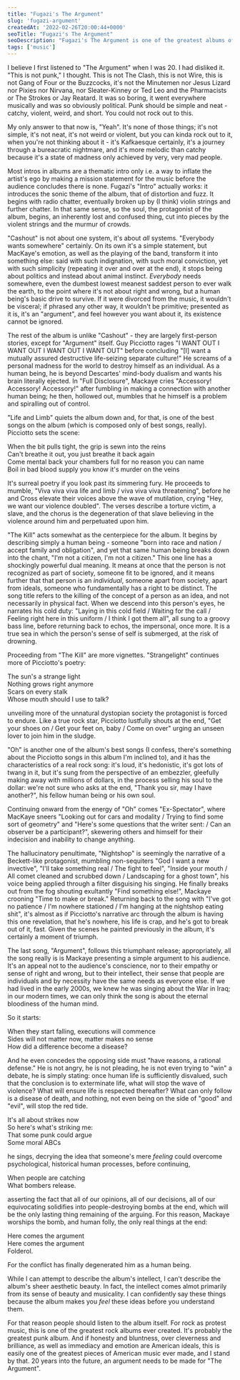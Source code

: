```yaml
---
title: "Fugazi's The Argument"
slug: 'fugazi-argument'
createdAt: '2022-02-26T20:00:44+0000'
seoTitle: "Fugazi's The Argument"
seoDescription: "Fugazi's The Argument is one of the greatest albums of all time. And it's really damn American."
tags: ['music']
---
```


I believe I first listened to "The Argument" when I was 20. I had disliked it. "This is not punk," I thought. This is not The Clash, this is not Wire, this is not Gang of Four or the Buzzcocks, it's not the Minutemen nor Jesus Lizard nor Pixies nor Nirvana, nor Sleater-Kinney or Ted Leo and the Pharmacists or The Strokes or Jay Reatard. It was so boring, it went everywhere musically and was so obviously political. Punk should be simple and neat - catchy, violent, weird, and short. You could not rock out to this.

My only answer to that now is, "Yeah". It's none of those things; it's not simple, it's not neat, it's not weird or violent, but you can kinda rock out to it, when you're not thinking about it - it's Kafkaesque certainly, it's a journey through a bureacratic nightmare, and it's more melodic than catchy because it's a state of madness only achieved by very, very mad people.

Most intros in albums are a thematic intro only i.e. a way to inflate the artist's ego by making a mission statement for the music before the audience concludes there is none. Fugazi's "Intro" actually works: it introduces the sonic theme of the album, that of distortion and fuzz. It begins with radio chatter, eventually broken up by (I think) violin strings and further chatter. In that same sense, so the soul, the protagonist of the album, begins, an inherently lost and confused thing, cut into pieces by the violent strings and the murmur of crowds.

"Cashout" is not about one system, it's about _all_ systems. "Everybody wants somewhere" certainly. On its own it's a simple statement, but MacKaye's emotion, as well as the playing of the band, transform it into something else: said with such indignation, with such moral conviction, yet with such simplicity (repeating it over and over at the end), it stops being about politics and instead about animal instinct. _Everybody_ needs somewhere, even the dumbest lowest meanest saddest person to ever walk the earth, to the point where it's not about right and wrong, but a human being's basic drive to survive. If it were divorced from the music, it wouldn't be visceral; if phrased any other way, it wouldn't be primitive; presented as it is, it's an "argument", and feel however you want about it, its existence cannot be ignored.

The rest of the album is unlike "Cashout" - they are largely first-person stories, except for "Argument" itself. Guy Picciotto rages "I WANT OUT I WANT OUT I WANT OUT I WANT OUT" before concluding "\[I\] want a mutually assured destructive life-seizing separate culture!" He screams of a personal madness for the world to destroy himself as an individual. As a human being, he is beyond Descartes' mind-body dualism and wants his brain literally ejected. In "Full Disclosure", Mackaye cries "Accessory! Accessory! Accessory!" after fumbling in making a connection with another human being; he then, hollowed out, mumbles that he himself is a problem and spiralling out of control.

"Life and Limb" quiets the album down and, for that, is one of the best songs on the album (which is composed only of best songs, really). Picciotto sets the scene:

When the bit pulls tight, the grip is sewn into the reins<br/>
Can't breathe it out, you just breathe it back again<br/>
Come mental back your chambers full for no reason you can name<br/>
Boil in bad blood supply you know it's murder on the veins

It's surreal poetry if you look past its simmering fury. He proceeds to mumble, "Viva viva viva life and limb / viva viva viva threatening", before he and Cross elevate their voices above the wave of mutilation, crying "Hey, we want our violence doubled". The verses describe a torture victim, a slave, and the chorus is the degeneration of that slave believing in the violence around him and perpetuated upon him.

"The Kill" acts somewhat as the centerpiece for the album. It begins by describing simply a human being - someone "born into race and nation / accept family and obligation", and yet that same human being breaks down into the chant, "I'm not a citizen, I'm not a citizen." This one line has a shockingly powerful dual meaning. It means at once that the person is not recognized as part of society, someone fit to be ignored, and it means further that that person is an _individual_, someone apart from society, apart from ideals, someone who fundamentally has a right to be distinct. The song title refers to the killing of the concept of a person as an idea, and not necessarily in physical fact. When we descend into this person's eyes, he narrates his cold duty: "Laying in this cold field / Waiting for the call / Feeling right here in this uniform / I think I got them all", all sung to a groovy bass line, before returning back to echos, the impersonal, once more. It is a true sea in which the person's sense of self is submerged, at the risk of drowning.

Proceeding from "The Kill" are more vignettes. "Strangelight" continues more of Picciotto's poetry:

The sun's a strange light<br/>
Nothing grows right anymore<br/>
Scars on every stalk<br/>
Whose mouth should I use to talk?

unveiling more of the unnatural dystopian society the protagonist is forced to endure. Like a true rock star, Picciotto lustfully shouts at the end, "Get your shoes on / Get your feet on, baby / Come on over" urging an unseen lover to join him in the sludge.

"Oh" is another one of the album's best songs (I confess, there's something about the Picciotto songs in this album I'm inclined to), and it has the characteristics of a real rock song: it's loud, it's hedonistic, it's got lots of twang in it, but it's sung from the perspective of an embezzler, gleefully making away with millions of dollars, in the process selling his soul to the dollar: we're not sure who asks at the end, "Thank you sir, may I have another?", his fellow human being or his own soul.

Continuing onward from the energy of "Oh" comes "Ex-Spectator", where MacKaye sneers "Looking out for cars and modality / Trying to find some sort of geometry" and "Here's some questions that the writer sent: / Can an observer be a participant?", skewering others and himself for their indecision and inability to change anything.

The hallucinatory penultimate, "Nightshop" is seemingly the narrative of a Beckett-like protagonist, mumbling non-sequiters "God I want a new invective", "I'll take something real / The fight to feel", "Inside your mouth / All comet cleaned and scrubbed down / Landscaping for a ghost town", his voice being applied through a filter disguising his singing. He finally breaks out from the fog shouting exultantly "Find something else!", Mackaye crooning "Time to make or break." Returning back to the song with "I've got no patience / I'm nowhere stationed / I'm hanging at the nightshop eating shit", it's almost as if Picciotto's narrative arc through the album is having this one revelation, that he's nowhere, his life is crap, and he's got to break out of it, fast. Given the scenes he painted previously in the album, it's certainly a moment of triumph.

The last song, "Argument", follows this triumphant release; appropriately, all the song really is is Mackaye presenting a simple argument to his audience. It's an appeal not to the audience's conscience, nor to their empathy or sense of right and wrong, but to their intellect, their sense that people are individuals and by necessity have the same needs as everyone else. If we had lived in the early 2000s, we knew he was singing about the War in Iraq; in our modern times, we can only think the song is about the eternal bloodiness of the human mind.

So it starts:

When they start falling, executions will commence<br/>
Sides will not matter now, matter makes no sense<br/>
How did a difference become a disease?

And he even concedes the opposing side must "have reasons, a rational defense." He is not angry, he is not pleading, he is not even trying to "win" a debate, he is simply stating: once human life is sufficiently disvalued, such that the conclusion is to exterminate life, what will stop the wave of violence? What will ensure life is respected thereafter? What can only follow is a disease of death, and nothing, not even being on the side of "good" and "evil", will stop the red tide.

It's all about strikes now<br/>
So here's what's striking me:<br/>
That some punk could argue<br/>
Some moral ABCs

he sings, decrying the idea that someone's mere _feeling_ could overcome psychological, historical human processes, before continuing,

When people are catching<br/>
What bombers release.

asserting the fact that all of our opinions, all of our decisions, all of our equivocating solidifies into people-destroying bombs at the end, which will be the only lasting thing remaining of the arguing. For this reason, Mackaye worships the bomb, and human folly, the only real things at the end:

Here comes the argument<br/>
Here comes the argument<br/>
Folderol.

For the conflict has finally degenerated him as a human being.

While I can attempt to describe the album's intellect, I can't describe the album's sheer aesthetic beauty. In fact, the intellect comes almot primarily from its sense of beauty and musicality. I can confidently say these things because the album makes you _feel_ these ideas before you understand them.

For that reason people should listen to the album itself. For rock as protest music, this is one of the greatest rock albums ever created. It's probably the greatest punk album. And if honesty and bluntness, over cleverness and brilliance, as well as immediacy and emotion are American ideals, this is easily one of the greatest pieces of American music ever made, and I stand by that. 20 years into the future, an argument needs to be made for "The Argument".
